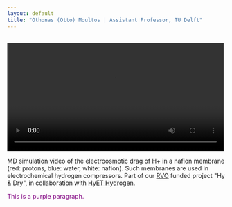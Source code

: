```yaml
---
layout: default
title: "Othonas (Otto) Moultos | Assistant Professor, TU Delft"
---
```


<style>
.float-img {
     float:  left; 
     margin-right: 10px; 
     margin-bottom: 5px; 
     border: solid black 1px; 
     padding: 2px 
}
</style>

<div class="col-md-9">
<br/>

<video width="500" height="auto" controls>
  <source src="videos/nafionMD.mp4" type="video/mp4">
</video><p> MD simulation video of the electroosmotic drag of H+ in a nafion membrane (red: protons, blue: water, white: nafion). Such membranes are used in electrochemical hydrogen compressors. Part of our <a href="https://www.rvo.nl">RVO</a> funded project "Hy & Dry", in collaboration with <a href="https://hyethydrogen.com">HyET Hydrogen</a>. <p style="color: purple">This is a purple paragraph.</p></p>


</div>
